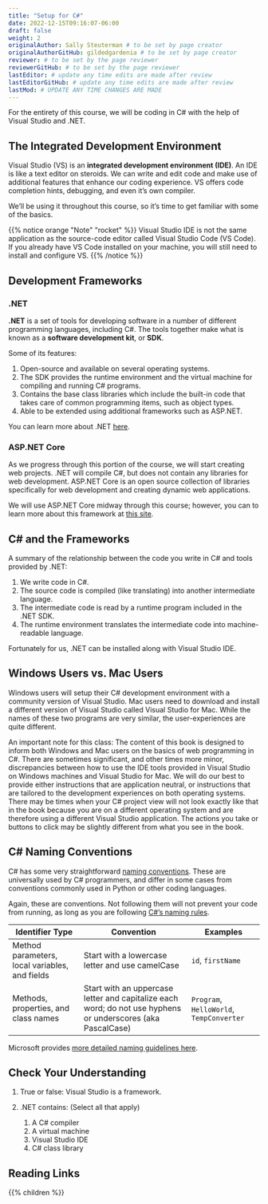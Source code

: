 ```yaml
---
title: "Setup for C#"
date: 2022-12-15T09:16:07-06:00
draft: false
weight: 2
originalAuthor: Sally Steuterman # to be set by page creator
originalAuthorGitHub: gildedgardenia # to be set by page creator
reviewer: # to be set by the page reviewer
reviewerGitHub: # to be set by the page reviewer
lastEditor: # update any time edits are made after review
lastEditorGitHub: # update any time edits are made after review
lastMod: # UPDATE ANY TIME CHANGES ARE MADE
---
```


For the entirety of this course, we will be coding in C# with the help of Visual Studio and .NET.

##  The Integrated Development Environment

Visual Studio (VS) is an **integrated development environment (IDE)**. An IDE is like a text editor on steroids. We can write and edit code and make use of additional features that enhance our coding experience. VS offers code completion hints, debugging, and even it’s own compiler.

We’ll be using it throughout this course, so it’s time to get familiar with some of the basics.

{{% notice orange "Note" "rocket" %}}
Visual Studio IDE is not the same application as the source-code editor called Visual Studio Code (VS Code). If you already have VS Code installed on your machine, you will still need to install and configure VS.
{{% /notice %}}

## Development Frameworks

### .NET
**.NET** is a set of tools for developing software in a number of different programming languages, including C#. The tools together make what is known as a **software development kit**, or **SDK**.

Some of its features:

1. Open-source and available on several operating systems.
1. The SDK provides the runtime environment and the virtual machine for compiling and running C# programs.
1. Contains the base class libraries which include the built-in code that takes care of common programming items, such as object types.
1. Able to be extended using additional frameworks such as ASP.NET.

You can learn more about .NET [here](https://dotnet.microsoft.com/en-us/learn/dotnet/what-is-dotnet).

### ASP.NET Core

As we progress through this portion of the course, we will start creating web projects. .NET will compile C#, but does not contain any libraries for web development. ASP.NET Core is an open source collection of libraries specifically for web development and creating dynamic web applications.

We will use ASP.NET Core midway through this course; however, you can to learn more about this framework at [this site](https://dotnet.microsoft.com/en-us/learn/aspnet/what-is-aspnet-core).

## C# and the Frameworks

A summary of the relationship between the code you write in C# and tools provided by .NET:

1. We write code in C#.
1. The source code is compiled (like translating) into another intermediate language.
1. The intermediate code is read by a runtime program included in the .NET SDK.
1. The runtime environment translates the intermediate code into machine-readable language.

Fortunately for us, .NET can be installed along with Visual Studio IDE.

## Windows Users vs. Mac Users

Windows users will setup their C# development environment with a community version of Visual Studio. Mac users need to download and install a different version of Visual Studio called Visual Studio for Mac. While the names of these two programs are very similar, the user-experiences are quite different.

An important note for this class: The content of this book is designed to inform both Windows and Mac users on the basics of web programming in C#. There are sometimes significant, and other times more minor, discrepancies between how to use the IDE tools provided in Visual Studio on Windows machines and Visual Studio for Mac. We will do our best to provide either instructions that are application neutral, or instructions that are tailored to the development experiences on both operating systems. There may be times when your C# project view will not look exactly like that in the book because you are on a different operating system and are therefore using a different Visual Studio application. The actions you take or buttons to click may be slightly different from what you see in the book.

## C# Naming Conventions

C# has some very straightforward [naming conventions](https://learn.microsoft.com/en-us/dotnet/csharp/fundamentals/coding-style/coding-conventions#naming-conventions). These are universally used by C# programmers, and differ in some cases from conventions commonly used in Python or other coding languages.

Again, these are conventions. Not following them will not prevent your code from running, as long as you are following [C#’s naming rules](https://learn.microsoft.com/en-us/dotnet/csharp/fundamentals/coding-style/identifier-names).

| Identifier Type | Convention | Examples |
|------|------|-----|
| Method parameters, local variables, and fields | Start with a lowercase letter and use camelCase | `id`, `firstName` |
| Methods, properties, and class names | Start with an uppercase letter and capitalize each word; do not use hyphens or underscores (aka PascalCase) | `Program`, `HelloWorld`, `TempConverter` |

Microsoft provides [more detailed naming guidelines here](https://learn.microsoft.com/en-us/dotnet/standard/design-guidelines/naming-guidelines?redirectedfrom=MSDN).

## Check Your Understanding

1. True or false: Visual Studio is a framework.
1. .NET contains: (Select all that apply)

   1. A C# compiler
   1. A virtual machine
   1. Visual Studio IDE
   1. C# class library

## Reading Links

{{% children %}}